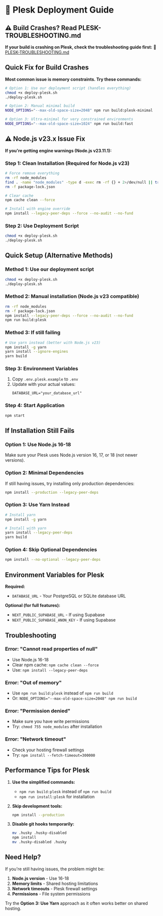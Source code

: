 # 🚀 Plesk Deployment Guide

## ⚠️ Build Crashes? Read PLESK-TROUBLESHOOTING.md

**If your build is crashing on Plesk, check the troubleshooting guide first:**
📖 [PLESK-TROUBLESHOOTING.md](./PLESK-TROUBLESHOOTING.md)

## Quick Fix for Build Crashes

**Most common issue is memory constraints. Try these commands:**

```bash
# Option 1: Use our deployment script (handles everything)
chmod +x deploy-plesk.sh
./deploy-plesk.sh

# Option 2: Manual minimal build
NODE_OPTIONS="--max-old-space-size=2048" npm run build:plesk-minimal

# Option 3: Ultra-minimal for very constrained environments
NODE_OPTIONS="--max-old-space-size=1024" npm run build:fast
```

## ⚠️ Node.js v23.x Issue Fix

**If you're getting engine warnings (Node.js v23.11.1):**

### Step 1: Clean Installation (Required for Node.js v23)

```bash
# Force remove everything
rm -rf node_modules
find . -name "node_modules" -type d -exec rm -rf {} + 2>/dev/null || true
rm -f package-lock.json

# Clear cache
npm cache clean --force

# Install with engine override
npm install --legacy-peer-deps --force --no-audit --no-fund
```

### Step 2: Use Deployment Script

```bash
chmod +x deploy-plesk.sh
./deploy-plesk.sh
```

## Quick Setup (Alternative Methods)

### Method 1: Use our deployment script

```bash
chmod +x deploy-plesk.sh
./deploy-plesk.sh
```

### Method 2: Manual installation (Node.js v23 compatible)

```bash
rm -rf node_modules
rm -f package-lock.json
npm install --legacy-peer-deps --force --no-audit --no-fund
npm run build:plesk
```

### Method 3: If still failing

```bash
# Use yarn instead (better with Node.js v23)
npm install -g yarn
yarn install --ignore-engines
yarn build
```

### Step 3: Environment Variables

1. Copy `.env.plesk.example` to `.env`
2. Update with your actual values:
   ```
   DATABASE_URL="your_database_url"
   ```

### Step 4: Start Application

```bash
npm start
```

## If Installation Still Fails

### Option 1: Use Node.js 16-18

Make sure your Plesk uses Node.js version 16, 17, or 18 (not newer versions).

### Option 2: Minimal Dependencies

If still having issues, try installing only production dependencies:

```bash
npm install --production --legacy-peer-deps
```

### Option 3: Use Yarn Instead

```bash
# Install yarn
npm install -g yarn

# Install with yarn
yarn install --legacy-peer-deps
yarn build
```

### Option 4: Skip Optional Dependencies

```bash
npm install --no-optional --legacy-peer-deps
```

## Environment Variables for Plesk

**Required:**

- `DATABASE_URL` - Your PostgreSQL or SQLite database URL

**Optional (for full features):**

- `NEXT_PUBLIC_SUPABASE_URL` - If using Supabase
- `NEXT_PUBLIC_SUPABASE_ANON_KEY` - If using Supabase

## Troubleshooting

### Error: "Cannot read properties of null"

- Use Node.js 16-18
- Clear npm cache: `npm cache clean --force`
- Use: `npm install --legacy-peer-deps`

### Error: "Out of memory"

- Use `npm run build:plesk` instead of `npm run build`
- Or: `NODE_OPTIONS="--max-old-space-size=2048" npm run build`

### Error: "Permission denied"

- Make sure you have write permissions
- Try: `chmod 755 node_modules` after installation

### Error: "Network timeout"

- Check your hosting firewall settings
- Try: `npm install --fetch-timeout=300000`

## Performance Tips for Plesk

1. **Use the simplified commands:**

   - `npm run build:plesk` instead of `npm run build`
   - `npm run install:plesk` for installation

2. **Skip development tools:**

   ```bash
   npm install --production
   ```

3. **Disable git hooks temporarily:**
   ```bash
   mv .husky .husky-disabled
   npm install
   mv .husky-disabled .husky
   ```

## Need Help?

If you're still having issues, the problem might be:

1. **Node.js version** - Use 16-18
2. **Memory limits** - Shared hosting limitations
3. **Network timeouts** - Plesk firewall settings
4. **Permissions** - File system permissions

Try the **Option 3: Use Yarn** approach as it often works better on shared hosting.
